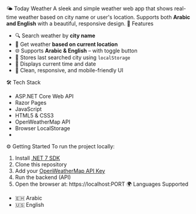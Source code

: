  🌤️ Today Weather
A sleek and simple weather web app that shows real-time weather based on city name or user's location. Supports both **Arabic and English** with a beautiful, responsive design.
 🚀 Features
- 🔍 Search weather by **city name**
- 📍 Get weather **based on current location**
- 🌐 Supports **Arabic & English** – with toggle button
- 💾 Stores last searched city using `localStorage`
- 📅 Displays current time and date
- 💎 Clean, responsive, and mobile-friendly UI
  
🛠️ Tech Stack
- ASP.NET Core Web API  
- Razor Pages  
-  JavaScript  
- HTML5 & CSS3  
- OpenWeatherMap API  
- Browser LocalStorage
- 
⚙️ Getting Started
To run the project locally:
1. Install [.NET 7 SDK](https://dotnet.microsoft.com/en-us/download)
2. Clone this repository
3. Add your [OpenWeatherMap API Key](https://openweathermap.org/api)
4. Run the backend (API)
5. Open the browser at:
   https://localhost:PORT
    🌍 Languages Supported
- 🇪🇭 Arabic  
- 🇺🇸 English
